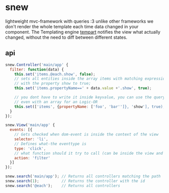snew
====

lightweight mvc-framework with queries :3
unlike other frameworks we don't render the whole template each time
data changed in your component. The Templating engine
[tempart](https://github.com/plusgut/tempart) notifies the view what
actually changed, without the need to diff between different states.

api
---
```js
snew.Controller('main/app' {
  filter: function(data) {
    this.set('items.@each.show', false);
    // sets all entities inside the array items with matching expression,
    // with the property show to true;
    this.set('items.propertyName==' + data.value +'.show', true);

    // you dont have to write it inside keyvalue, you can use the query property,
    // even with an array for an Logic-OR
    this.set(['items', {propertyName: ['foo', 'bar'']}, 'show'], true);
  }
});

snew.View('main/app' {
  events: [{
    // Gets checked when dom-event is inside the context of the view
    selector: 'li',
    // Defines what-the eventtype is
    type: 'click',
    // what function should it try to call (can be inside the view and in the controller)
    action: 'filter'
  }]
});

snew.search('main/app'); // Returns all controllers matching the path
snew.search(1);          // Returns the controller with the id
snew.search('@each');    // Returns all controllers


```
